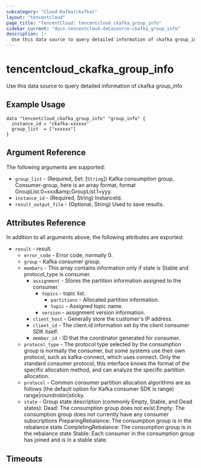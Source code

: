 ```yaml
---
subcategory: "Cloud Kafka(ckafka)"
layout: "tencentcloud"
page_title: "TencentCloud: tencentcloud_ckafka_group_info"
sidebar_current: "docs-tencentcloud-datasource-ckafka_group_info"
description: |-
  Use this data source to query detailed information of ckafka group_info
---
```


# tencentcloud_ckafka_group_info

Use this data source to query detailed information of ckafka group_info

## Example Usage

```hcl
data "tencentcloud_ckafka_group_info" "group_info" {
  instance_id = "ckafka-xxxxxx"
  group_list  = ["xxxxxx"]
}
```

## Argument Reference

The following arguments are supported:

* `group_list` - (Required, Set: [`String`]) Kafka consumption group, Consumer-group, here is an array format, format GroupList.0=xxx&amp;amp;GroupList.1=yyy.
* `instance_id` - (Required, String) InstanceId.
* `result_output_file` - (Optional, String) Used to save results.

## Attributes Reference

In addition to all arguments above, the following attributes are exported:

* `result` - result.
  * `error_code` - Error code, normally 0.
  * `group` - Kafka consumer group.
  * `members` - This array contains information only if state is Stable and protocol_type is consumer.
    * `assignment` - Stores the partition information assigned to the consumer.
      * `topics` - topic list.
        * `partitions` - Allocated partition information.
        * `topic` - Assigned topic name.
      * `version` - assignment version information.
    * `client_host` - Generally store the customer&#39;s IP address.
    * `client_id` - The client.id information set by the client consumer SDK itself.
    * `member_id` - ID that the coordinator generated for consumer.
  * `protocol_type` - The protocol type selected by the consumption group is normally the consumer, but some systems use their own protocol, such as kafka-connect, which uses connect. Only the standard consumer protocol, this interface knows the format of the specific allocation method, and can analyze the specific partition allocation.
  * `protocol` - Common consumer partition allocation algorithms are as follows (the default option for Kafka consumer SDK is range)  range|roundrobin|sticky.
  * `state` - Group state description (commonly Empty, Stable, and Dead states): Dead: The consumption group does not exist Empty: The consumption group does not currently have any consumer subscriptions PreparingRebalance: The consumption group is in the rebalance state CompletingRebalance: The consumption group is in the rebalance state Stable: Each consumer in the consumption group has joined and is in a stable state.


## Timeouts

<no value>


